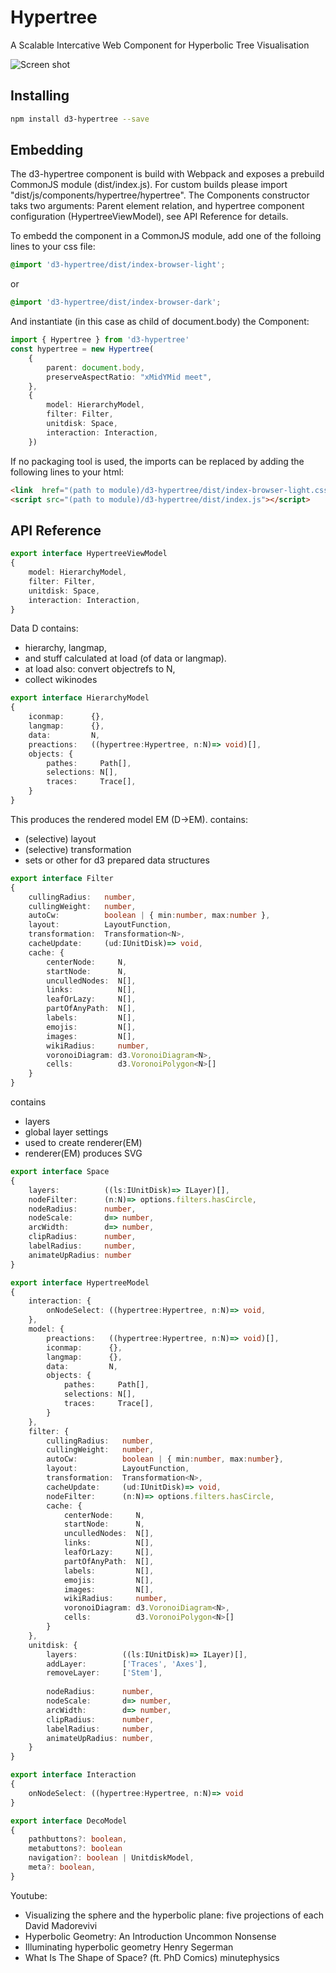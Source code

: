 # Hypertree

A Scalable Intercative Web Component for Hyperbolic Tree Visualisation

![Screen shot](res/img/screenshot.png?raw=true)

## Installing

```bash
npm install d3-hypertree --save
```

## Embedding
The d3-hypertree component is build with Webpack and exposes a prebuild CommonJS module (dist/index.js). For custom builds please import "dist/js/components/hypertree/hypertree".
The Components constructor taks two arguments: Parent element relation, 
and hypertree component configuration (HypertreeViewModel), see API Reference for details.

To embedd the component in a CommonJS module, add one of the folloing lines to your css file:

```css
@import 'd3-hypertree/dist/index-browser-light';
```
or
```css
@import 'd3-hypertree/dist/index-browser-dark';
```

And instantiate (in this case as child of document.body) the Component: 

```typescript
import { Hypertree } from 'd3-hypertree'
const hypertree = new Hypertree(
    {
        parent: document.body,
        preserveAspectRatio: "xMidYMid meet",
    },
    {
        model: HierarchyModel,
        filter: Filter,
        unitdisk: Space,
        interaction: Interaction,
    })
```

If no packaging tool is used, the imports can be replaced by adding the following lines to your html:

```html
<link  href="(path to module)/d3-hypertree/dist/index-browser-light.css" rel="stylesheet">
<script src="(path to module)/d3-hypertree/dist/index.js"></script>
```


## API Reference

```typescript
export interface HypertreeViewModel
{    
    model: HierarchyModel,
    filter: Filter,
    unitdisk: Space,
    interaction: Interaction,
}
```

Data D contains:
- hierarchy, langmap,
- and stuff calculated at load (of data or langmap).
- at load also: convert objectrefs to N,
- collect wikinodes

```typescript
export interface HierarchyModel
{   
    iconmap:      {},    
    langmap:      {},
    data:         N,
    preactions:   ((hypertree:Hypertree, n:N)=> void)[],
    objects: {
        pathes:     Path[],
        selections: N[],
        traces:     Trace[],
    }
}
```

This produces the rendered model EM (D->EM). contains:
- (selective) layout 
- (selective) transformation
- sets or other for d3 prepared data structures

```typescript
export interface Filter
{       
    cullingRadius:   number,
    cullingWeight:   number,
    autoCw:          boolean | { min:number, max:number }, 
    layout:          LayoutFunction,
    transformation:  Transformation<N>,
    cacheUpdate:     (ud:IUnitDisk)=> void,      
    cache: {
        centerNode:     N,
        startNode:      N,
        unculledNodes:  N[],
        links:          N[],
        leafOrLazy:     N[],                             
        partOfAnyPath:  N[],
        labels:         N[],
        emojis:         N[],
        images:         N[],                             
        wikiRadius:     number,                              
        voronoiDiagram: d3.VoronoiDiagram<N>,                              
        cells:          d3.VoronoiPolygon<N>[]
    }    
}
```

contains
- layers
- global layer settings
- used to create renderer(EM) 
- renderer(EM) produces SVG

```typescript
export interface Space
{   
    layers:          ((ls:IUnitDisk)=> ILayer)[],
    nodeFilter:      (n:N)=> options.filters.hasCircle,
    nodeRadius:      number,
    nodeScale:       d=> number,        
    arcWidth:        d=> number,        
    clipRadius:      number,                      
    labelRadius:     number,
    animateUpRadius: number    
}
```

```typescript
export interface HypertreeModel
{   
    interaction: {
        onNodeSelect: ((hypertree:Hypertree, n:N)=> void, 
    },
    model: {
        preactions:   ((hypertree:Hypertree, n:N)=> void)[],                      
        iconmap:      {},
        langmap:      {},
        data:         N,        
        objects: {
            pathes:     Path[],
            selections: N[],
            traces:     Trace[],
        }
    },
    filter: {
        cullingRadius:   number,
        cullingWeight:   number,
        autoCw:          boolean | { min:number, max:number}, 
        layout:          LayoutFunction,
        transformation:  Transformation<N>,
        cacheUpdate:     (ud:IUnitDisk)=> void,      
        nodeFilter:      (n:N)=> options.filters.hasCircle,
        cache: {
            centerNode:     N,
            startNode:      N,
            unculledNodes:  N[],
            links:          N[],
            leafOrLazy:     N[],                             
            partOfAnyPath:  N[],
            labels:         N[],
            emojis:         N[],
            images:         N[],                             
            wikiRadius:     number,                              
            voronoiDiagram: d3.VoronoiDiagram<N>,                              
            cells:          d3.VoronoiPolygon<N>[]
        }
    },
    unitdisk: {
        layers:          ((ls:IUnitDisk)=> ILayer)[],
        addLayer:        ['Traces', 'Axes'],
        removeLayer:     ['Stem'],
        
        nodeRadius:      number,
        nodeScale:       d=> number,        
        arcWidth:        d=> number,        
        clipRadius:      number,                      
        labelRadius:     number,
        animateUpRadius: number,
    }
}
```

```typescript
export interface Interaction
{   
    onNodeSelect: ((hypertree:Hypertree, n:N)=> void
}
```

```typescript
export interface DecoModel
{  
    pathbuttons?: boolean,
    metabuttons?: boolean            
    navigation?: boolean | UnitdiskModel,  
    meta?: boolean,  
}
```
Youtube:
- Visualizing the sphere and the hyperbolic plane: five projections of each
  David Madorevivi
- Hyperbolic Geometry: An Introduction
  Uncommon Nonsense
- Illuminating hyperbolic geometry
  Henry Segerman
- What Is The Shape of Space? (ft. PhD Comics)
  minutephysics
